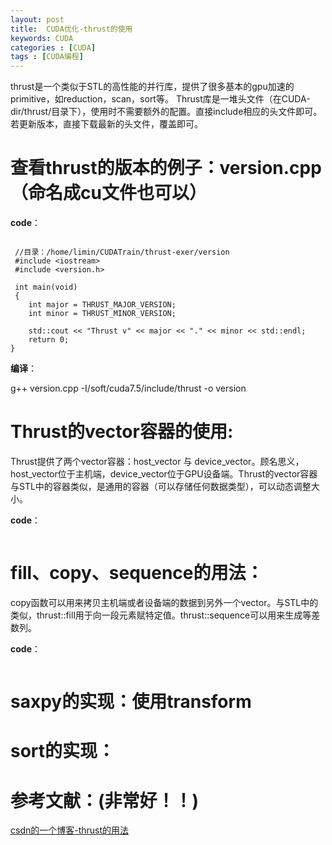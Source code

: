 ```yaml
---
layout: post
title:  CUDA优化-thrust的使用
keywords: CUDA
categories : [CUDA]
tags : [CUDA编程]
---
```


thrust是一个类似于STL的高性能的并行库，提供了很多基本的gpu加速的primitive，如reduction，scan，sort等。
Thrust库是一堆头文件（在CUDA-dir/thrust/目录下），使用时不需要额外的配置。直接include相应的头文件即可。
若更新版本，直接下载最新的头文件，覆盖即可。




# 查看thrust的版本的例子：version.cpp（命名成cu文件也可以）


**code**：
```

 //目录：/home/limin/CUDATrain/thrust-exer/version
 #include <iostream>
 #include <version.h> 
 
 int main(void)
 {
 	int major = THRUST_MAJOR_VERSION;
 	int minor = THRUST_MINOR_VERSION;
  
 	std::cout << "Thrust v" << major << "." << minor << std::endl;
 	return 0;
}

```

**编译**：

g++  version.cpp  -I/soft/cuda7.5/include/thrust -o version


# Thrust的vector容器的使用:

Thrust提供了两个vector容器：host_vector 与 device_vector。顾名思义，host_vector位于主机端，device_vector位于GPU设备端。Thrust的vector容器与STL中的容器类似，是通用的容器（可以存储任何数据类型），可以动态调整大小。

**code**：
```

```


# fill、copy、sequence的用法：

copy函数可以用来拷贝主机端或者设备端的数据到另外一个vector。与STL中的类似，thrust::fill用于向一段元素赋特定值。thrust::sequence可以用来生成等差数列。

**code**：
```

```




# saxpy的实现：使用transform



# sort的实现：


# 参考文献：(非常好！！)

[csdn的一个博客-thrust的用法](http://blog.csdn.net/zerolover/article/details/44425545)






